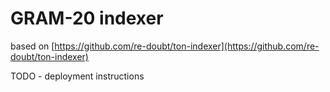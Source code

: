 # GRAM-20 indexer

based on [https://github.com/re-doubt/ton-indexer](https://github.com/re-doubt/ton-indexer)

TODO - deployment instructions